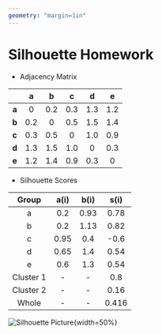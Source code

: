 ```yaml
---
geometry: "margin=1in"
---
```


# Silhouette Homework

- Adjacency Matrix

|       | **a** | **b** | **c** | **d** | **e** |
| :---: | :---: | :---: | :---: | :---: | :---: |
| **a** |   0   |  0.2  |  0.3  |  1.3  |  1.2  |
| **b** |  0.2  |   0   |  0.5  |  1.5  |  1.4  |
| **c** |  0.3  |  0.5  |   0   |  1.0  |  0.9  |
| **d** |  1.3  |  1.5  |  1.0  |   0   |  0.3  |
| **e** |  1.2  |  1.4  |  0.9  |  0.3  |   0   |

- Silhouette Scores

|   Group   |  a(i)  |  b(i)  |  s(i)  |
| :-------: | :----: | :----: | :----: |
|     a     |  0.2   |  0.93  |  0.78  |
|     b     |  0.2   |  1.13  |  0.82  |
|     c     |  0.95  |  0.4   |  -0.6  |
|     d     |  0.65  |  1.4   |  0.54  |
|     e     |  0.6   |  1.3   |  0.54  |
| Cluster 1 |   -    |   -    |  0.8   |
| Cluster 2 |   -    |   -    |  0.16  |
|   Whole   |   -    |   -    | 0.416  |


![Silhouette Picture](./img.jpg){width=50%}

